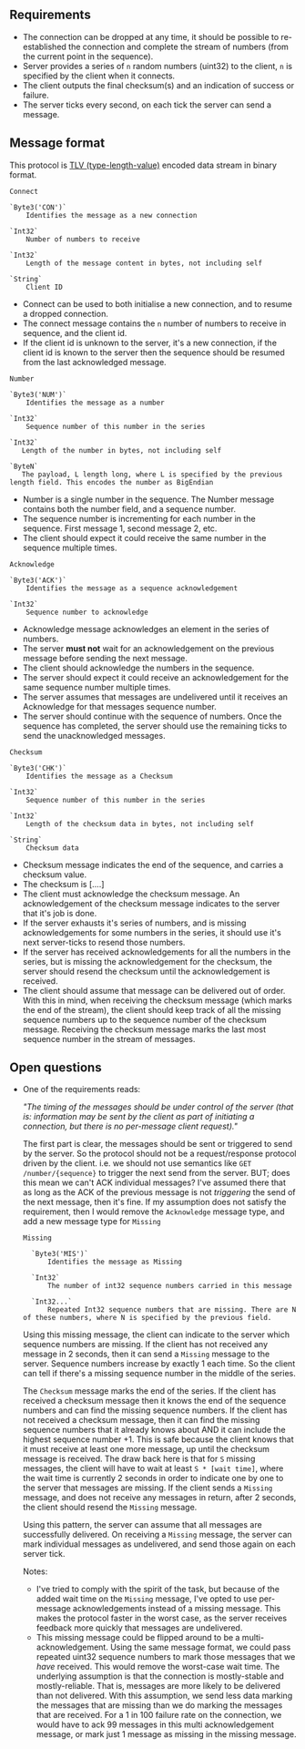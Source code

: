 ## Requirements

- The connection can be dropped at any time, it should be possible to re-established the connection and complete the stream of numbers (from the current point in the sequence).
- Server provides a series of `n` random numbers (uint32) to the client, `n` is specified by the client when it connects. 
- The client outputs the final checksum(s) and an indication of success or failure.
- The server ticks every second, on each tick the server can send a message.


## Message format

This protocol is [TLV (type-length-value)](https://en.wikipedia.org/wiki/Type%E2%80%93length%E2%80%93value) encoded data stream in binary format.

`Connect`

    `Byte3('CON')`
        Identifies the message as a new connection

    `Int32`
        Number of numbers to receive

    `Int32`
        Length of the message content in bytes, not including self

    `String`
        Client ID

- Connect can be used to both initialise a new connection, and to resume a dropped connection. 
- The connect message contains the `n` number of numbers to receive in sequence, and the client id. 
- If the client id is unknown to the server, it's a new connection, if the client id is known to the server then the sequence should be resumed from the last acknowledged message. 

`Number`

    `Byte3('NUM')`
        Identifies the message as a number

    `Int32`
        Sequence number of this number in the series

    `Int32`
       Length of the number in bytes, not including self

    `ByteN`
       The payload, L length long, where L is specified by the previous length field. This encodes the number as BigEndian

- Number is a single number in the sequence. The Number message contains both the number field, and a sequence number. 
- The sequence number is incrementing for each number in the sequence. First message 1, second message 2, etc. 
- The client should expect it could receive the same number in the sequence multiple times.

`Acknowledge`

    `Byte3('ACK')`
        Identifies the message as a sequence acknowledgement

    `Int32`
        Sequence number to acknowledge

- Acknowledge message acknowledges an element in the series of numbers.
- The server **must not** wait for an acknowledgement on the previous message before sending the next message. 
- The client should acknowledge the numbers in the sequence. 
- The server should expect it could receive an acknowledgement for the same sequence number multiple times.
- The server assumes that messages are undelivered until it receives an Acknowledge for that messages sequence number.
- The server should continue with the sequence of numbers. Once the sequence has completed, the server should use the remaining ticks to send the unacknowledged messages.

`Checksum`

    `Byte3('CHK')`
        Identifies the message as a Checksum

    `Int32`
        Sequence number of this number in the series

    `Int32`
        Length of the checksum data in bytes, not including self

    `String`
        Checksum data

- Checksum message indicates the end of the sequence, and carries a checksum value. 
- The checksum is [....]
- The client must acknowledge the checksum message. An acknowledgement of the checksum message indicates to the server that it's job is done. 
- If the server exhausts it's series of numbers, and is missing acknowledgements for some numbers in the series, it should use it's next server-ticks to resend those numbers.
- If the server has received acknowledgements for all the numbers in the series, but is missing the acknowledgement for the checksum, the server should resend the checksum until the
  acknowledgement is received.
- The client should assume that message can be delivered out of order. With this in mind, when receiving the checksum message (which marks the end of the stream), the client should
  keep track of all the missing sequence numbers up to the sequence number of the checksum message. Receiving the checksum message marks the last most sequence number in the stream
  of messages.

## Open questions

- One of the requirements reads: 

  _"The timing of the messages should be under control of the server (that is: information may be sent by the client as part of initiating a
  connection, but there is no per-message client request)."_

  The first part is clear, the messages should be sent or triggered to send by the server. So the protocol should not be a request/response protocol driven by the client. i.e. we
  should not use semantics like `GET /number/{sequence}` to trigger the next send from the server. BUT; does this mean we can't ACK individual messages? I've assumed there that as
  long as the ACK of the previous message is not _triggering_ the send of the next message, then it's fine. If my assumption does not satisfy the requirement, then I would remove
  the `Acknowledge` message type, and add a new message type for `Missing`

    `Missing`
    
        `Byte3('MIS')`
            Identifies the message as Missing
    
        `Int32`
            The number of int32 sequence numbers carried in this message
    
        `Int32...`
            Repeated Int32 sequence numbers that are missing. There are N of these numbers, where N is specified by the previous field.

  Using this missing message, the client can indicate to the server which sequence numbers are missing.
  If the client has not received any message in 2 seconds, then it can send a `Missing` message to the server. 
  Sequence numbers increase by exactly 1 each time. So the client can tell if there's a missing sequence number in the middle of the series. 

  The `Checksum` message marks the end of the series. If the client has received a checksum message then it knows the end of the sequence numbers and can find the missing sequence
  numbers. If the client has not received a checksum message, then it can find the missing sequence numbers that it already knows about AND it can include the highest sequence
  number +1. This is safe because the client knows that it must receive at least one more message, up until the checksum message is received. The draw back here is that for `S`
  missing messages, the client will have to wait at least `S * [wait time]`, where the wait time is currently 2 seconds in order to indicate one by one to the server that
  messages are missing. If the client sends a `Missing` message, and does not receive any messages in return, after 2 seconds, the client should resend the `Missing` message.

  Using this pattern, the server can assume that all messages are successfully delivered. On receiving a `Missing` message, the server can mark individual messages as undelivered,
  and send those again on each server tick. 

  Notes:
  - I've tried to comply with the spirit of the task, but because of the added wait time on the `Missing` message, I've opted to use per-message acknowledgements instead of
    a missing message. This makes the protocol faster in the worst case, as the server receives feedback more quickly that messages are undelivered.
  - This missing message could be flipped around to be a multi-acknowledgement. Using the same message format, we could pass repeated uint32 sequence numbers to mark those messages
    that we _have_ received. This would remove the worst-case wait time. The underlying assumption is that the connection is mostly-stable and mostly-reliable. That is, messages
    are more likely to be delivered than not delivered. With this assumption, we send less data marking the messages that are missing than we do marking the messages that are
    received. For a 1 in 100 failure rate on the connection, we would have to ack 99 messages in this multi acknowledgement message, or mark just 1 message as missing in the
    missing message. 
